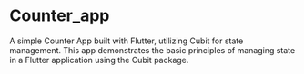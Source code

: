 # Counter_app
A simple Counter App built with Flutter, utilizing Cubit for state management. This app demonstrates the basic principles of managing state in a Flutter application using the Cubit package.
